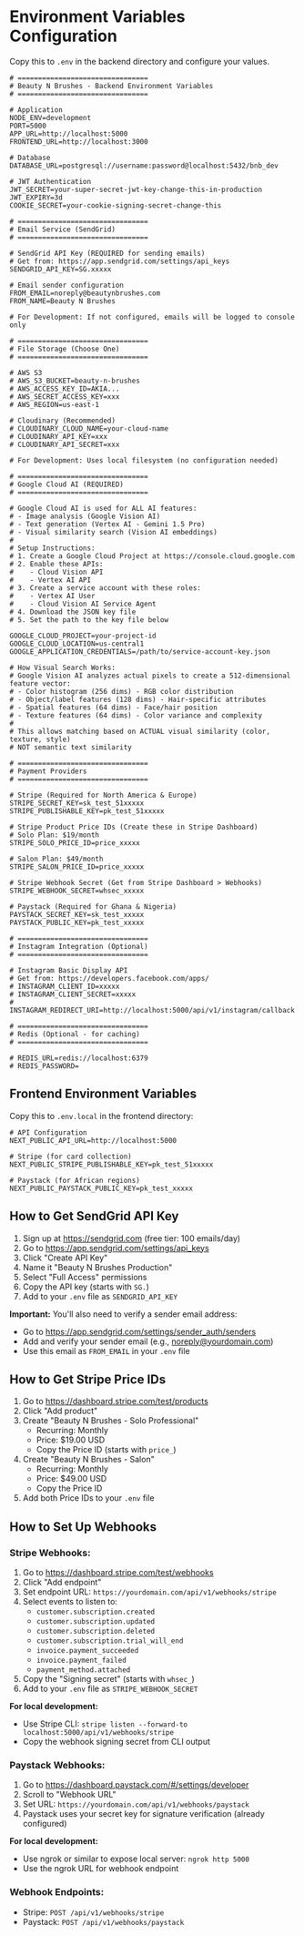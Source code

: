 # Environment Variables Configuration

Copy this to `.env` in the backend directory and configure your values.

```env
# ================================
# Beauty N Brushes - Backend Environment Variables
# ================================

# Application
NODE_ENV=development
PORT=5000
APP_URL=http://localhost:5000
FRONTEND_URL=http://localhost:3000

# Database
DATABASE_URL=postgresql://username:password@localhost:5432/bnb_dev

# JWT Authentication
JWT_SECRET=your-super-secret-jwt-key-change-this-in-production
JWT_EXPIRY=3d
COOKIE_SECRET=your-cookie-signing-secret-change-this

# ================================
# Email Service (SendGrid)
# ================================

# SendGrid API Key (REQUIRED for sending emails)
# Get from: https://app.sendgrid.com/settings/api_keys
SENDGRID_API_KEY=SG.xxxxx

# Email sender configuration
FROM_EMAIL=noreply@beautynbrushes.com
FROM_NAME=Beauty N Brushes

# For Development: If not configured, emails will be logged to console only

# ================================
# File Storage (Choose One)
# ================================

# AWS S3
# AWS_S3_BUCKET=beauty-n-brushes
# AWS_ACCESS_KEY_ID=AKIA...
# AWS_SECRET_ACCESS_KEY=xxx
# AWS_REGION=us-east-1

# Cloudinary (Recommended)
# CLOUDINARY_CLOUD_NAME=your-cloud-name
# CLOUDINARY_API_KEY=xxx
# CLOUDINARY_API_SECRET=xxx

# For Development: Uses local filesystem (no configuration needed)

# ================================
# Google Cloud AI (REQUIRED)
# ================================

# Google Cloud AI is used for ALL AI features:
# - Image analysis (Google Vision AI)
# - Text generation (Vertex AI - Gemini 1.5 Pro)
# - Visual similarity search (Vision AI embeddings)
#
# Setup Instructions:
# 1. Create a Google Cloud Project at https://console.cloud.google.com
# 2. Enable these APIs:
#    - Cloud Vision API
#    - Vertex AI API
# 3. Create a service account with these roles:
#    - Vertex AI User
#    - Cloud Vision AI Service Agent
# 4. Download the JSON key file
# 5. Set the path to the key file below

GOOGLE_CLOUD_PROJECT=your-project-id
GOOGLE_CLOUD_LOCATION=us-central1
GOOGLE_APPLICATION_CREDENTIALS=/path/to/service-account-key.json

# How Visual Search Works:
# Google Vision AI analyzes actual pixels to create a 512-dimensional feature vector:
# - Color histogram (256 dims) - RGB color distribution
# - Object/label features (128 dims) - Hair-specific attributes
# - Spatial features (64 dims) - Face/hair position
# - Texture features (64 dims) - Color variance and complexity
#
# This allows matching based on ACTUAL visual similarity (color, texture, style)
# NOT semantic text similarity

# ================================
# Payment Providers
# ================================

# Stripe (Required for North America & Europe)
STRIPE_SECRET_KEY=sk_test_51xxxxx
STRIPE_PUBLISHABLE_KEY=pk_test_51xxxxx

# Stripe Product Price IDs (Create these in Stripe Dashboard)
# Solo Plan: $19/month
STRIPE_SOLO_PRICE_ID=price_xxxxx

# Salon Plan: $49/month
STRIPE_SALON_PRICE_ID=price_xxxxx

# Stripe Webhook Secret (Get from Stripe Dashboard > Webhooks)
STRIPE_WEBHOOK_SECRET=whsec_xxxxx

# Paystack (Required for Ghana & Nigeria)
PAYSTACK_SECRET_KEY=sk_test_xxxxx
PAYSTACK_PUBLIC_KEY=pk_test_xxxxx

# ================================
# Instagram Integration (Optional)
# ================================

# Instagram Basic Display API
# Get from: https://developers.facebook.com/apps/
# INSTAGRAM_CLIENT_ID=xxxxx
# INSTAGRAM_CLIENT_SECRET=xxxxx
# INSTAGRAM_REDIRECT_URI=http://localhost:5000/api/v1/instagram/callback

# ================================
# Redis (Optional - for caching)
# ================================

# REDIS_URL=redis://localhost:6379
# REDIS_PASSWORD=
```

## Frontend Environment Variables

Copy this to `.env.local` in the frontend directory:

```env
# API Configuration
NEXT_PUBLIC_API_URL=http://localhost:5000

# Stripe (for card collection)
NEXT_PUBLIC_STRIPE_PUBLISHABLE_KEY=pk_test_51xxxxx

# Paystack (for African regions)
NEXT_PUBLIC_PAYSTACK_PUBLIC_KEY=pk_test_xxxxx
```

## How to Get SendGrid API Key

1. Sign up at https://sendgrid.com (free tier: 100 emails/day)
2. Go to https://app.sendgrid.com/settings/api_keys
3. Click "Create API Key"
4. Name it "Beauty N Brushes Production"
5. Select "Full Access" permissions
6. Copy the API key (starts with `SG.`)
7. Add to your `.env` file as `SENDGRID_API_KEY`

**Important:** You'll also need to verify a sender email address:

- Go to https://app.sendgrid.com/settings/sender_auth/senders
- Add and verify your sender email (e.g., noreply@yourdomain.com)
- Use this email as `FROM_EMAIL` in your `.env` file

## How to Get Stripe Price IDs

1. Go to https://dashboard.stripe.com/test/products
2. Click "Add product"
3. Create "Beauty N Brushes - Solo Professional"
   - Recurring: Monthly
   - Price: $19.00 USD
   - Copy the Price ID (starts with `price_`)
4. Create "Beauty N Brushes - Salon"
   - Recurring: Monthly
   - Price: $49.00 USD
   - Copy the Price ID
5. Add both Price IDs to your `.env` file

## How to Set Up Webhooks

### **Stripe Webhooks:**

1. Go to https://dashboard.stripe.com/test/webhooks
2. Click "Add endpoint"
3. Set endpoint URL: `https://yourdomain.com/api/v1/webhooks/stripe`
4. Select events to listen to:
   - `customer.subscription.created`
   - `customer.subscription.updated`
   - `customer.subscription.deleted`
   - `customer.subscription.trial_will_end`
   - `invoice.payment_succeeded`
   - `invoice.payment_failed`
   - `payment_method.attached`
5. Copy the "Signing secret" (starts with `whsec_`)
6. Add to your `.env` file as `STRIPE_WEBHOOK_SECRET`

**For local development:**

- Use Stripe CLI: `stripe listen --forward-to localhost:5000/api/v1/webhooks/stripe`
- Copy the webhook signing secret from CLI output

### **Paystack Webhooks:**

1. Go to https://dashboard.paystack.com/#/settings/developer
2. Scroll to "Webhook URL"
3. Set URL: `https://yourdomain.com/api/v1/webhooks/paystack`
4. Paystack uses your secret key for signature verification (already configured)

**For local development:**

- Use ngrok or similar to expose local server: `ngrok http 5000`
- Use the ngrok URL for webhook endpoint

### **Webhook Endpoints:**

- Stripe: `POST /api/v1/webhooks/stripe`
- Paystack: `POST /api/v1/webhooks/paystack`
